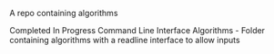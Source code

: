 A repo containing algorithms

Completed
In Progress
Command Line Interface Algorithms - 
Folder containing algorithms with a readline interface to allow inputs



